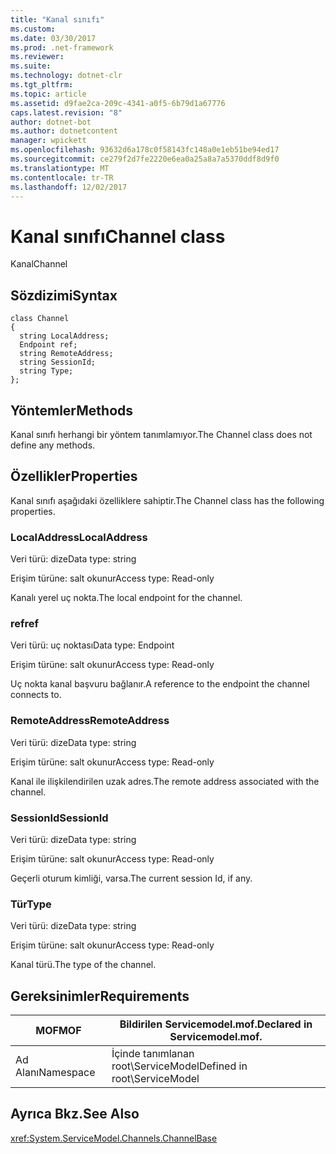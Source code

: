 ```yaml
---
title: "Kanal sınıfı"
ms.custom: 
ms.date: 03/30/2017
ms.prod: .net-framework
ms.reviewer: 
ms.suite: 
ms.technology: dotnet-clr
ms.tgt_pltfrm: 
ms.topic: article
ms.assetid: d9fae2ca-209c-4341-a0f5-6b79d1a67776
caps.latest.revision: "8"
author: dotnet-bot
ms.author: dotnetcontent
manager: wpickett
ms.openlocfilehash: 93632d6a178c0f58143fc148a0e1eb51be94ed17
ms.sourcegitcommit: ce279f2d7fe2220e6ea0a25a8a7a5370ddf8d9f0
ms.translationtype: MT
ms.contentlocale: tr-TR
ms.lasthandoff: 12/02/2017
---
```

# <a name="channel-class"></a><span data-ttu-id="a14cb-102">Kanal sınıfı</span><span class="sxs-lookup"><span data-stu-id="a14cb-102">Channel class</span></span>
<span data-ttu-id="a14cb-103">Kanal</span><span class="sxs-lookup"><span data-stu-id="a14cb-103">Channel</span></span>  
  
## <a name="syntax"></a><span data-ttu-id="a14cb-104">Sözdizimi</span><span class="sxs-lookup"><span data-stu-id="a14cb-104">Syntax</span></span>  
  
```  
class Channel  
{  
  string LocalAddress;  
  Endpoint ref;  
  string RemoteAddress;  
  string SessionId;  
  string Type;  
};  
```  
  
## <a name="methods"></a><span data-ttu-id="a14cb-105">Yöntemler</span><span class="sxs-lookup"><span data-stu-id="a14cb-105">Methods</span></span>  
 <span data-ttu-id="a14cb-106">Kanal sınıfı herhangi bir yöntem tanımlamıyor.</span><span class="sxs-lookup"><span data-stu-id="a14cb-106">The Channel class does not define any methods.</span></span>  
  
## <a name="properties"></a><span data-ttu-id="a14cb-107">Özellikler</span><span class="sxs-lookup"><span data-stu-id="a14cb-107">Properties</span></span>  
 <span data-ttu-id="a14cb-108">Kanal sınıfı aşağıdaki özelliklere sahiptir.</span><span class="sxs-lookup"><span data-stu-id="a14cb-108">The Channel class has the following properties.</span></span>  
  
### <a name="localaddress"></a><span data-ttu-id="a14cb-109">LocalAddress</span><span class="sxs-lookup"><span data-stu-id="a14cb-109">LocalAddress</span></span>  
 <span data-ttu-id="a14cb-110">Veri türü: dize</span><span class="sxs-lookup"><span data-stu-id="a14cb-110">Data type: string</span></span>  
  
 <span data-ttu-id="a14cb-111">Erişim türüne: salt okunur</span><span class="sxs-lookup"><span data-stu-id="a14cb-111">Access type: Read-only</span></span>  
  
 <span data-ttu-id="a14cb-112">Kanalı yerel uç nokta.</span><span class="sxs-lookup"><span data-stu-id="a14cb-112">The local endpoint for the channel.</span></span>  
  
### <a name="ref"></a><span data-ttu-id="a14cb-113">ref</span><span class="sxs-lookup"><span data-stu-id="a14cb-113">ref</span></span>  
 <span data-ttu-id="a14cb-114">Veri türü: uç noktası</span><span class="sxs-lookup"><span data-stu-id="a14cb-114">Data type: Endpoint</span></span>  
  
 <span data-ttu-id="a14cb-115">Erişim türüne: salt okunur</span><span class="sxs-lookup"><span data-stu-id="a14cb-115">Access type: Read-only</span></span>  
  
 <span data-ttu-id="a14cb-116">Uç nokta kanal başvuru bağlanır.</span><span class="sxs-lookup"><span data-stu-id="a14cb-116">A reference to the endpoint the channel connects to.</span></span>  
  
### <a name="remoteaddress"></a><span data-ttu-id="a14cb-117">RemoteAddress</span><span class="sxs-lookup"><span data-stu-id="a14cb-117">RemoteAddress</span></span>  
 <span data-ttu-id="a14cb-118">Veri türü: dize</span><span class="sxs-lookup"><span data-stu-id="a14cb-118">Data type: string</span></span>  
  
 <span data-ttu-id="a14cb-119">Erişim türüne: salt okunur</span><span class="sxs-lookup"><span data-stu-id="a14cb-119">Access type: Read-only</span></span>  
  
 <span data-ttu-id="a14cb-120">Kanal ile ilişkilendirilen uzak adres.</span><span class="sxs-lookup"><span data-stu-id="a14cb-120">The remote address associated with the channel.</span></span>  
  
### <a name="sessionid"></a><span data-ttu-id="a14cb-121">SessionId</span><span class="sxs-lookup"><span data-stu-id="a14cb-121">SessionId</span></span>  
 <span data-ttu-id="a14cb-122">Veri türü: dize</span><span class="sxs-lookup"><span data-stu-id="a14cb-122">Data type: string</span></span>  
  
 <span data-ttu-id="a14cb-123">Erişim türüne: salt okunur</span><span class="sxs-lookup"><span data-stu-id="a14cb-123">Access type: Read-only</span></span>  
  
 <span data-ttu-id="a14cb-124">Geçerli oturum kimliği, varsa.</span><span class="sxs-lookup"><span data-stu-id="a14cb-124">The current session Id, if any.</span></span>  
  
### <a name="type"></a><span data-ttu-id="a14cb-125">Tür</span><span class="sxs-lookup"><span data-stu-id="a14cb-125">Type</span></span>  
 <span data-ttu-id="a14cb-126">Veri türü: dize</span><span class="sxs-lookup"><span data-stu-id="a14cb-126">Data type: string</span></span>  
  
 <span data-ttu-id="a14cb-127">Erişim türüne: salt okunur</span><span class="sxs-lookup"><span data-stu-id="a14cb-127">Access type: Read-only</span></span>  
  
 <span data-ttu-id="a14cb-128">Kanal türü.</span><span class="sxs-lookup"><span data-stu-id="a14cb-128">The type of the channel.</span></span>  
  
## <a name="requirements"></a><span data-ttu-id="a14cb-129">Gereksinimler</span><span class="sxs-lookup"><span data-stu-id="a14cb-129">Requirements</span></span>  
  
|<span data-ttu-id="a14cb-130">MOF</span><span class="sxs-lookup"><span data-stu-id="a14cb-130">MOF</span></span>|<span data-ttu-id="a14cb-131">Bildirilen Servicemodel.mof.</span><span class="sxs-lookup"><span data-stu-id="a14cb-131">Declared in Servicemodel.mof.</span></span>|  
|---------|-----------------------------------|  
|<span data-ttu-id="a14cb-132">Ad Alanı</span><span class="sxs-lookup"><span data-stu-id="a14cb-132">Namespace</span></span>|<span data-ttu-id="a14cb-133">İçinde tanımlanan root\ServiceModel</span><span class="sxs-lookup"><span data-stu-id="a14cb-133">Defined in root\ServiceModel</span></span>|  
  
## <a name="see-also"></a><span data-ttu-id="a14cb-134">Ayrıca Bkz.</span><span class="sxs-lookup"><span data-stu-id="a14cb-134">See Also</span></span>  
 <xref:System.ServiceModel.Channels.ChannelBase>

